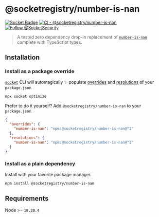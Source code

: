 # @socketregistry/number-is-nan

[![Socket Badge](https://socket.dev/api/badge/npm/package/@socketregistry/number-is-nan)](https://socket.dev/npm/package/@socketregistry/number-is-nan)
[![CI - @socketregistry/number-is-nan](https://github.com/SocketDev/socket-registry/actions/workflows/test.yml/badge.svg)](https://github.com/SocketDev/socket-registry/actions/workflows/test.yml)
[![Follow @SocketSecurity](https://img.shields.io/twitter/follow/SocketSecurity?style=social)](https://twitter.com/SocketSecurity)

> A tested zero dependency drop-in replacement of
> [`number-is-nan`](https://socket.dev/npm/package/number-is-nan) complete with
> TypeScript types.

## Installation

### Install as a package override

[`socket`](https://socket.dev/npm/package/socket) CLI will automagically ✨
populate
[overrides](https://docs.npmjs.com/cli/v9/configuring-npm/package-json#overrides)
and [resolutions](https://yarnpkg.com/configuration/manifest#resolutions) of
your `package.json`.

```sh
npx socket optimize
```

Prefer to do it yourself? Add `@socketregistry/number-is-nan` to your
`package.json`.

```json
{
  "overrides": {
    "number-is-nan": "npm:@socketregistry/number-is-nan@^1"
  },
  "resolutions": {
    "number-is-nan": "npm:@socketregistry/number-is-nan@^1"
  }
}
```

### Install as a plain dependency

Install with your favorite package manager.

```sh
npm install @socketregistry/number-is-nan
```

## Requirements

Node >= `18.20.4`
